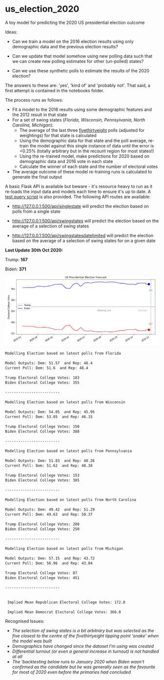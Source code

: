 # us_election_2020
A toy model for predicting the 2020 US presidential election outcome

Ideas:

* Can we train a model on the 2016 election results using only demographic data and the previous election results?

* Can we update that model somehow using new polling data such that we can create new polling estimates for other (un-polled) states?

* Can we use these synthetic polls to estimate the results of the 2020 election?

The answers to these are: 'yes', 'kind of' and 'probably not'. That said, a first attempt is contained in the notebooks folder.

The process runs as follows:

* Fit a model to the 2016 results using some demographic features and the 2012 result in that state
* For a set of swing states (*Florida, Wisconsin, Pennsylvania, North Carolina, Michigan*):
  * The average of the last three [fivethirtyeight](https://projects.fivethirtyeight.com/2020-election-forecast/) polls (adjusted for weightings) for that state is calculated
  * Using the demographic data for that state and the poll average, re-train the model against this single instance of data until the error is <0.25% (totally arbitrary but in the recount region for most states!)
  * Using the re-trained model, make predictions for 2020 based on demographic data and 2016 vote in each state
  * Calculate the winner of each state and the number of electoral votes
* The average outcome of these model re-training runs is calculated to generate the final output

A basic Flask API is available but beware - it's resource heavy to run as it re-loads the input data and models each time to ensure it's up to date. A [test query script](https://github.com/nowaycomputer/us_election_2020/blob/main/app/test_query.py) is also provided. 
The following API routes are available: 

* http://127.0.0.1:500/api/singlestate will predict the election based on polls from a single state

* http://127.0.0.1:500/api/swingstates will predict the election based on the average of a selection of swing states

* http://127.0.0.1:500/api/swingstatesdatelimited will predict the election based on the average of a selection of swing states for on a given date

**Last Update 30th Oct 2020:** 

Trump: **167**

Biden: **371**

![alt text](https://github.com/nowaycomputer/us_election_2020/blob/main/img/301020.png)



```
Modelling Election based on latest polls from Florida

Model Outputs: Dem: 51.57  and Rep: 48.4
Current Poll: Dem: 51.6  and Rep: 48.4

Trump Electoral College Votes: 183
Biden Electoral College Votes: 355

-------------------------

Modelling Election based on latest polls from Wisconsin

Model Outputs: Dem: 54.05  and Rep: 45.95
Current Poll: Dem: 53.85  and Rep: 46.15

Trump Electoral College Votes: 150
Biden Electoral College Votes: 388

-------------------------

Modelling Election based on latest polls from Pennsylvania

Model Outputs: Dem: 51.83  and Rep: 48.26
Current Poll: Dem: 51.62  and Rep: 48.38

Trump Electoral College Votes: 153
Biden Electoral College Votes: 385

-------------------------

Modelling Election based on latest polls from North Carolina

Model Outputs: Dem: 49.42  and Rep: 51.29
Current Poll: Dem: 49.63  and Rep: 50.37

Trump Electoral College Votes: 288
Biden Electoral College Votes: 250

-------------------------

Modelling Election based on latest polls from Michigan

Model Outputs: Dem: 57.15  and Rep: 43.72
Current Poll: Dem: 56.96  and Rep: 43.04

Trump Electoral College Votes: 87
Biden Electoral College Votes: 451

-------------------------


 Implied Mean Republican Electoral College Votes: 172.0

 Implied Mean Democrat Electoral College Votes: 366.0
```

Recognised Issues:
* *The selection of swing states is a bit arbitrary but was selected as the five closest to the centre of the fivethirtyeight tipping point 'snake' when the model was built*
* *Demographics have changed since the dataset I'm using was created*
* *Differential turnout (or even a general increase in turnout) is not handled at all*
* *The 'backtesting below runs to January 2020 when Biden wasn't confirmed as the candidate but he was generally seen as the favourite for most of 2020 even before the primaries had concluded*

